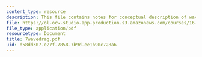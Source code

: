 ```yaml
---
content_type: resource
description: This file contains notes for conceptual description of wave drag.
file: https://ol-ocw-studio-app-production.s3.amazonaws.com/courses/16-100-aerodynamics-fall-2005/d58dd307e27f78587b9dee1b90c728a6_7wavedrag.pdf
file_type: application/pdf
resourcetype: Document
title: 7wavedrag.pdf
uid: d58dd307-e27f-7858-7b9d-ee1b90c728a6
---
```

